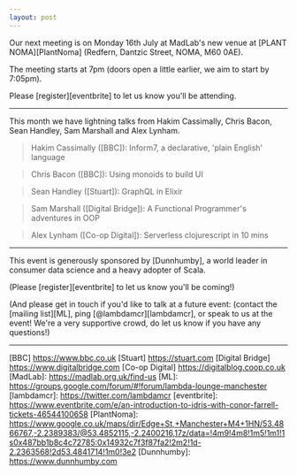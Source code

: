 ```yaml
---
layout: post
---
```


Our next meeting is on Monday 16th July
at MadLab's new venue at [PLANT NOMA][PlantNoma]
(Redfern, Dantzic Street, NOMA, M60 0AE).

The meeting starts at 7pm (doors open a little earlier, we aim to start by
7:05pm).

Please [register][eventbrite] to let us know you'll be attending.

---

This month we have lightning talks from Hakim Cassimally, Chris Bacon, Sean Handley, Sam Marshall and Alex Lynham.

> Hakim Cassimally ([BBC]): Inform7, a declarative, 'plain English' language

> Chris Bacon ([BBC]): Using monoids to build UI

> Sean Handley ([Stuart]): GraphQL in Elixir

> Sam Marshall ([Digital Bridge]): A Functional Programmer's adventures in OOP

> Alex Lynham ([Co-op Digital]): Serverless clojurescript in 10 mins

---

This event is generously sponsored by [Dunnhumby], a world leader in consumer data science and a heavy adopter of Scala.

(Please [register][eventbrite] to let us know you'll be coming!)

(And please get in touch if you'd like to talk at a future event: (contact the [mailing list][ML], ping
[@lambdamcr][lambdamcr], or speak to us at the event!
We're a very supportive crowd, do let us know if you have any questions!)

---

[BBC] https://www.bbc.co.uk
[Stuart] https://stuart.com
[Digital Bridge] https://www.digitalbridge.com
[Co-op Digital] https://digitalblog.coop.co.uk
[MadLab]: https://madlab.org.uk/find-us
[ML]: https://groups.google.com/forum/#!forum/lambda-lounge-manchester
[lambdamcr]: https://twitter.com/lambdamcr
[eventbrite]: https://www.eventbrite.com/e/an-introduction-to-idris-with-conor-farrell-tickets-46544100658
[PlantNoma]: https://www.google.co.uk/maps/dir/Edge+St,+Manchester+M4+1HN/53.4866767,-2.2389383/@53.4852115,-2.2400216,17z/data=!4m9!4m8!1m5!1m1!1s0x487bb1b8c4c72785:0x14932c7f3f87fa2!2m2!1d-2.2363568!2d53.4841714!1m0!3e2
[Dunnhumby]: https://www.dunnhumby.com